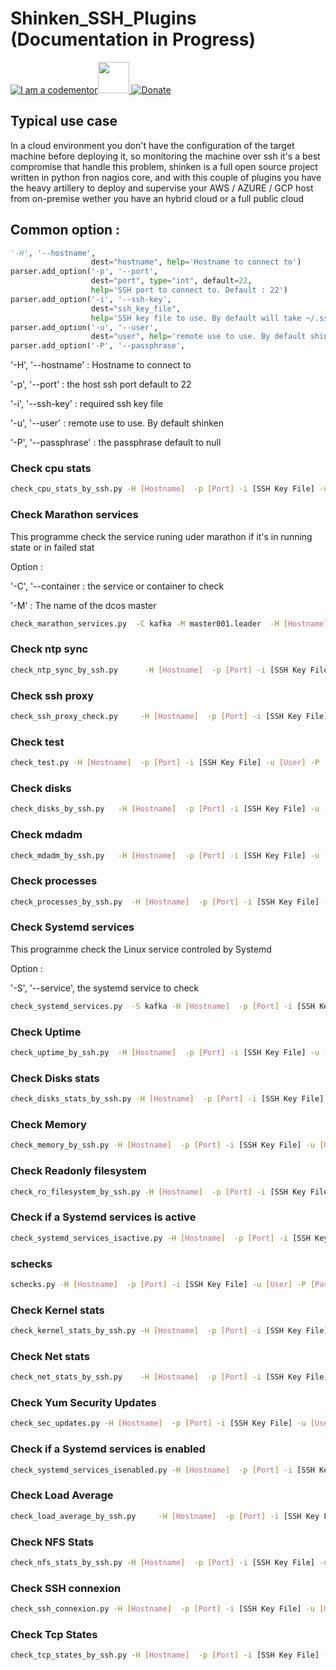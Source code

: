 # Shinken_SSH_Plugins (Documentation in Progress)
<a href="http://bitly.com/2grT54q"><img src="https://cdn.codementor.io/badges/i_am_a_codementor_dark.svg" alt="I am a codementor" style="max-width:100%"/></a><a href="http://bitly.com/2grT54q"><img src="http://www.shinken-monitoring.org/img/LogoFrameworkBlack.png" height="50"> 
 [![Donate](https://www.paypalobjects.com/en_US/i/btn/btn_donateCC_LG.gif)](https://www.paypal.com/cgi-bin/webscr?cmd=_s-xclick&hosted_button_id=WX4EKLLLV49WG)

## Typical use case

In  a  cloud environment you don't have the configuration of the target machine before deploying it, so monitoring the machine over ssh it's a best compromise that handle this problem, shinken is a full open source project written in python fron nagios core, and with this couple of plugins you have the heavy artillery to deploy and supervise your AWS / AZURE / GCP host from on-premise wether you have an hybrid cloud or a full public cloud

## Common option :
```python
'-H', '--hostname',
                  dest="hostname", help='Hostname to connect to')
parser.add_option('-p', '--port',
                  dest="port", type="int", default=22,
                  help='SSH port to connect to. Default : 22')
parser.add_option('-i', '--ssh-key',
                  dest="ssh_key_file",
                  help='SSH key file to use. By default will take ~/.ssh/id_rsa.')
parser.add_option('-u', '--user',
                  dest="user", help='remote use to use. By default shinken.')
parser.add_option('-P', '--passphrase',
```
'-H', '--hostname' : Hostname to connect to

'-p', '--port' : the host ssh port default to 22

'-i', '--ssh-key' : required ssh key file

'-u', '--user' : remote use to use. By default shinken

'-P', '--passphrase' : the passphrase default to null

### Check cpu stats

```bash
check_cpu_stats_by_ssh.py -H [Hostname]  -p [Port] -i [SSH Key File] -u [User] -P [Passphrase]
```
### Check Marathon services
This programme check the service runing uder marathon if it's in running state or in failed stat

Option :

'-C', '--container : the service or container to check

'-M' : The name of the dcos master 

```bash
check_marathon_services.py	-C kafka -M master001.leader  -H [Hostname]  -p [Port] -i [SSH Key File] -u [User] -P [Passphrase]
```
### Check ntp sync
```bash
check_ntp_sync_by_ssh.py	  -H [Hostname]  -p [Port] -i [SSH Key File] -u [User] -P [Passphrase]
```
### Check ssh proxy	
```bash
check_ssh_proxy_check.py	 -H [Hostname]  -p [Port] -i [SSH Key File] -u [User] -P [Passphrase]
```
### Check test
```bash
check_test.py -H [Hostname]  -p [Port] -i [SSH Key File] -u [User] -P [Passphrase]
```
### Check disks	
```bash
check_disks_by_ssh.py	-H [Hostname]  -p [Port] -i [SSH Key File] -u [User] -P [Passphrase]
```
### Check mdadm		
```bash
check_mdadm_by_ssh.py	-H [Hostname]  -p [Port] -i [SSH Key File] -u [User] -P [Passphrase]
```
### Check processes
```bash
check_processes_by_ssh.py  -H [Hostname]  -p [Port] -i [SSH Key File] -u [User] -P [Passphrase]
```
### Check Systemd services	
This programme check the Linux service controled by Systemd

Option :

'-S', '--service', the systemd service to check 
```bash
check_systemd_services.py  -S kafka -H [Hostname]  -p [Port] -i [SSH Key File] -u [User] -P [Passphrase]
```
### Check Uptime
```bash
check_uptime_by_ssh.py  -H [Hostname]  -p [Port] -i [SSH Key File] -u [User] -P [Passphrase]
```
### Check Disks stats
```bash
check_disks_stats_by_ssh.py -H [Hostname]  -p [Port] -i [SSH Key File] -u [User] -P [Passphrase]
```
### Check Memory		
```bash
check_memory_by_ssh.py -H [Hostname]  -p [Port] -i [SSH Key File] -u [User] -P [Passphrase]
```
### Check Readonly filesystem	
```bash
check_ro_filesystem_by_ssh.py -H [Hostname]  -p [Port] -i [SSH Key File] -u [User] -P [Passphrase]
```
### Check if a Systemd services is active	
```bash
check_systemd_services_isactive.py -H [Hostname]  -p [Port] -i [SSH Key File] -u [User] -P [Passphrase]
```
### schecks
```bash
schecks.py -H [Hostname]  -p [Port] -i [SSH Key File] -u [User] -P [Passphrase]
```
### Check Kernel stats	
```bash
check_kernel_stats_by_ssh.py -H [Hostname]  -p [Port] -i [SSH Key File] -u [User] -P [Passphrase]
```
### Check Net stats		
```bash
check_net_stats_by_ssh.py	 -H [Hostname]  -p [Port] -i [SSH Key File] -u [User] -P [Passphrase]
```
### Check Yum Security Updates		
```bash
check_sec_updates.py -H [Hostname]  -p [Port] -i [SSH Key File] -u [User] -P [Passphrase]
```
### Check if a Systemd services is enabled
```bash
check_systemd_services_isenabled.py -H [Hostname]  -p [Port] -i [SSH Key File] -u [User] -P [Passphrase]
```
### Check Load Average
```bash
check_load_average_by_ssh.py	 -H [Hostname]  -p [Port] -i [SSH Key File] -u [User] -P [Passphrase]
```
### Check NFS Stats		
```bash
check_nfs_stats_by_ssh.py -H [Hostname]  -p [Port] -i [SSH Key File] -u [User] -P [Passphrase]
```
### Check SSH connexion		
```bash
check_ssh_connexion.py -H [Hostname]  -p [Port] -i [SSH Key File] -u [User] -P [Passphrase]
```
### Check Tcp States
```bash
check_tcp_states_by_ssh.py -H [Hostname]  -p [Port] -i [SSH Key File] -u [User] -P [Passphrase]
```
